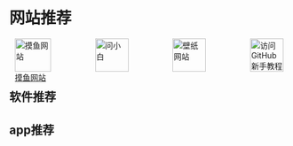 # 网站推荐

<div style="display: flex; justify-content: space-between; align-items: center;">
  <a href="https://www.wenxiaobai.com/" target="_blank" style="display: inline-block; width: 65px; height: 60px; margin: 0 10px; position: relative;">
    <img src="https://hellogithub.com/favicon/apple-icon-57x57.png" alt="摸鱼网站" style="width: 100%; height: 100%; object-fit: contain; transition: transform 0.3s ease;" onmouseover="this.style.transform='scale(1.1)'" onmouseout="this.style.transform='scale(1)'">
    摸鱼网站
  </a>
  <a href="https://poki.com/zh" target="_blank" style="display: inline-block; width: 60px; height: 60px; margin: 0 10px; position: relative;">
    <img src="https://hellogithub.com/favicon/apple-icon-57x57.png" alt="问小白" style="width: 100%; height: 100%; object-fit: contain; transition: transform 0.3s ease;" onmouseover="this.style.transform='scale(1.1)'" onmouseout="this.style.transform='scale(1)'">
  </a>
  <a href="https://haowallpaper.com/homeView" target="_blank" style="display: inline-block; width: 60px; height: 60px; margin: 0 10px; position: relative;">
    <img src="https://hellogithub.com/favicon/apple-icon-57x57.png" alt="壁纸网站" style="width: 100%; height: 100%; object-fit: contain; transition: transform 0.3s ease;" onmouseover="this.style.transform='scale(1.1)'" onmouseout="this.style.transform='scale(1)'">
  </a>
  <a href="https://hellogithub.com/" target="_blank" style="display: inline-block; width: 60px; height: 60px; margin: 0 10px; position: relative;">
    <img src="https://hellogithub.com/favicon/apple-icon-57x57.png" alt="访问GitHub新手教程" style="width: 100%; height: 100%; object-fit: contain; transition: transform 0.3s ease;" onmouseover="this.style.transform='scale(1.1)'" onmouseout="this.style.transform='scale(1)'">
  </a>
</div>


## 软件推荐





## app推荐
